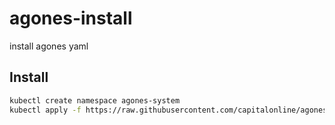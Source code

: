 # agones-install
install agones yaml

## Install
```bash
kubectl create namespace agones-system
kubectl apply -f https://raw.githubusercontent.com/capitalonline/agones-install/master/install-1.6.0.yaml
```
